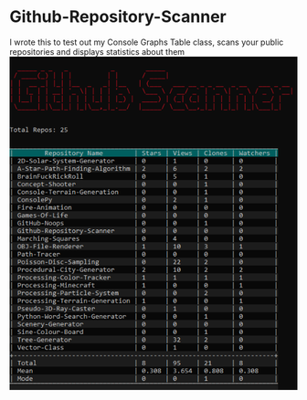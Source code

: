 # Github-Repository-Scanner
I wrote this to test out my Console Graphs Table class, scans your public repositories and displays statistics about them
<img src="https://github.com/hamolicious/Github-Repository-Scanner/blob/master/Screenshots/Capture.PNG?raw=true">
